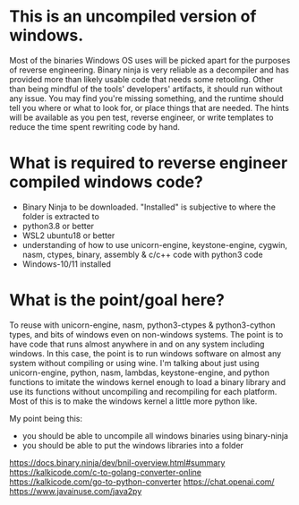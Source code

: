 # This is an uncompiled version of windows.

Most of the binaries Windows OS uses will be picked apart for the purposes of reverse engineering. Binary ninja is very
 reliable as a decompiler and has provided more than likely usable code that needs some retooling. Other than being mindful
  of the tools' developers' artifacts, it should run without any issue. You may find you're missing something, and the
 runtime should tell you where or what to look for, or place things that are needed. The hints will be available as you
  pen test, reverse engineer, or write templates to reduce the time spent rewriting code by hand.

# What is required to reverse engineer compiled windows code?

* Binary Ninja to be downloaded. "Installed" is subjective to where the folder is extracted to
* python3.8 or better
* WSL2 ubuntu18 or better
* understanding of how to use unicorn-engine, keystone-engine, cygwin, nasm, ctypes, binary, assembly & c/c++ code with python3 code
* Windows-10/11 installed

# What is the point/goal here?

To reuse with unicorn-engine, nasm, python3-ctypes & python3-cython types, and bits of windows even on non-windows systems.
 The point is to have code that runs almost anywhere in and on any system including windows.
In this case, the point is to run windows software on almost any system without compiling or using wine. I'm talking about
 just using unicorn-engine, python, nasm, lambdas, keystone-engine, and python functions to imitate the windows kernel
  enough to load a binary library and use its functions without uncompiling and recompiling for each platform. Most of this
 is to make the windows kernel a little more python like. 

My point being this:
 * you should be able to uncompile all windows binaries using binary-ninja
 * you should be able to put the windows libraries into a folder  

https://docs.binary.ninja/dev/bnil-overview.html#summary
https://kalkicode.com/c-to-golang-converter-online
https://kalkicode.com/go-to-python-converter
https://chat.openai.com/
https://www.javainuse.com/java2py
